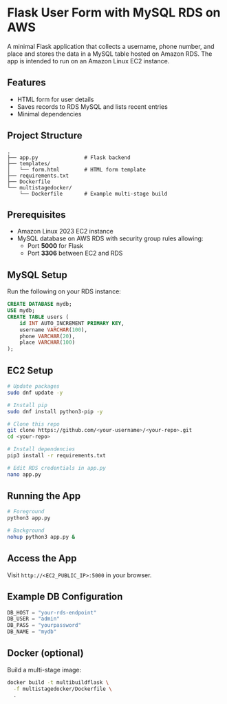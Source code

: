 # Flask User Form with MySQL RDS on AWS

A minimal Flask application that collects a username, phone number, and place
and stores the data in a MySQL table hosted on Amazon RDS. The app is intended
to run on an Amazon Linux EC2 instance.

## Features

- HTML form for user details
- Saves records to RDS MySQL and lists recent entries
- Minimal dependencies

## Project Structure

```
.
├── app.py               # Flask backend
├── templates/
│   └── form.html        # HTML form template
├── requirements.txt
├── Dockerfile
└── multistagedocker/
    └── Dockerfile       # Example multi‑stage build
```

## Prerequisites

- Amazon Linux 2023 EC2 instance
- MySQL database on AWS RDS with security group rules allowing:
  - Port **5000** for Flask
  - Port **3306** between EC2 and RDS

## MySQL Setup

Run the following on your RDS instance:

```sql
CREATE DATABASE mydb;
USE mydb;
CREATE TABLE users (
    id INT AUTO_INCREMENT PRIMARY KEY,
    username VARCHAR(100),
    phone VARCHAR(20),
    place VARCHAR(100)
);
```

## EC2 Setup

```bash
# Update packages
sudo dnf update -y

# Install pip
sudo dnf install python3-pip -y

# Clone this repo
git clone https://github.com/<your-username>/<your-repo>.git
cd <your-repo>

# Install dependencies
pip3 install -r requirements.txt

# Edit RDS credentials in app.py
nano app.py
```

## Running the App

```bash
# Foreground
python3 app.py

# Background
nohup python3 app.py &
```

## Access the App

Visit `http://<EC2_PUBLIC_IP>:5000` in your browser.

## Example DB Configuration

```python
DB_HOST = "your-rds-endpoint"
DB_USER = "admin"
DB_PASS = "yourpassword"
DB_NAME = "mydb"
```

## Docker (optional)

Build a multi-stage image:

```bash
docker build -t multibuildflask \
  -f multistagedocker/Dockerfile \
  .
```

